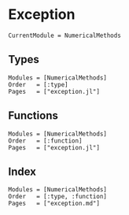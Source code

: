 # Exception

```@meta
CurrentModule = NumericalMethods
```

## Types
```@autodocs
Modules = [NumericalMethods]
Order   = [:type]
Pages   = ["exception.jl"]
```

## Functions
```@autodocs
Modules = [NumericalMethods]
Order   = [:function]
Pages   = ["exception.jl"]
```

## Index
```@index
Modules = [NumericalMethods]
Order   = [:type, :function]
Pages   = ["exception.md"]
```
